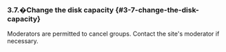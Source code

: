 ### 3.7.�Change the disk capacity {#3-7-change-the-disk-capacity}

Moderators are permitted to cancel groups. Contact the site&#039;s moderator if necessary.